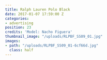 ```yaml
---
title: Ralph Lauren Polo Black
date: 2017-01-07 17:59:00 Z
categories:
- advertising
position: 23
credits: 'Model: Nacho Figuera'
thumbnail_image: "/uploads/RLPBF_SS09_01.jpg"
images:
- path: "/uploads/RLPBF_SS09_01-6cf66d.jpg"
  class: half
---
```



